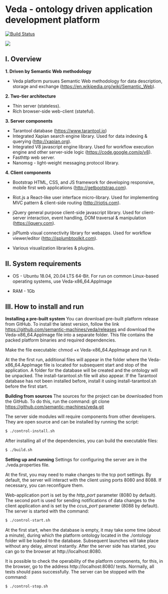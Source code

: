 # Veda - ontology driven application development platform 
[![Build Status](https://travis-ci.com/semantic-machines/veda.svg?branch=master)](https://travis-ci.com/semantic-machines/veda)



![](https://github.com/semantic-machines/veda/blob/master/doc/images/search.png)

## I. Overview

**1. Driven by Semantic Web methodology**
  - Veda platform pursues Semantic Web methodology for data description, storage and exchange (https://en.wikipedia.org/wiki/Semantic_Web).

**2. Two-tier architecture**
  - Thin server (stateless).
  - Rich browser-side web-client (stateful).

**3. Server components**
  - Tarantool database (https://www.tarantool.io)
  - Integrated Xapian search engine library. Used for data indexing & querying (http://xapian.org).
  - Integrated V8 javascript engine library. Used for workflow execution engine and other server-side logic (https://code.google.com/p/v8).
  - Fasthttp web server.
  - Nanomsg - light-weight messaging protocol library.

**4. Client components**
  - Bootstrap HTML, CSS, and JS framework for developing responsive, mobile first web applications (http://getbootstrap.com).

  - Riot.js a React-like user interface micro-library. Used for implementing MVC pattern & client-side routing (http://riotjs.com).

  - jQuery general purpose client-side javascript library. Used for client-server interaction, event handling, DOM traversal & manipulation (https://jquery.com).

  - jsPlumb visual connectivity library for webapps. Used for workflow viewer/editor (http://jsplumbtoolkit.com).

  - Various visualization libraries & plugins.

    

## II. System requirements
  - OS - Ubuntu 18.04, 20.04 LTS 64-Bit. For run on common Linux-based operating systems, use Veda-x86_64.AppImage

  - RAM - 1Gb

    

## III. How to install and run



**Installing a pre-built system**
You can download pre-built platform release from GitHub. To install the latest version, follow the link https://github.com/semantic-machines/veda/releases and download the Veda-x86_64.AppImage file into a separate folder. This file contains the packed platform binaries and required dependencies.

Make the file executable:
chmod +x Veda-x86_64.AppImage
and run it.

At the the first run, additional files will appear in the folder where the Veda-x86_64.AppImage file is located for subsequent start and stop of the application. A folder for the database will be created and the ontology will be unpacked. The install-tarantool.sh file will also appear. If the Tarantool database has not been installed before, install it using install-tarantool.sh before the first start.



**Building from sources**
The sources for the project can be downloaded from the GitHub. To do this, run the command:
git clone https://github.com/semantic-machines/veda.git

The server side modules will require components from other developers. They are open source and can be installed by running the script:

```sh
$ ./control-install.sh
```

After installing all of the dependencies, you can build the executable files:

```sh
$ ./build.sh
```



**Setting up and running**
Settings for configuring the server are in the ./veda.properties file.

At the first, you may need to make changes to the tcp port settings. By default, the server will interact with the client using ports 8080 and 8088. If necessary, you can reconfigure them.

Web-application port is set by the *http_port* parameter (8080 by default). The second port is used for sending notifications of data changes to the client application and is set by the *ccus_port* parameter (8088 by default). The server is started with the command:

```sh
$ ./control-start.sh
```

At the first start, when the database is empty, it may take some time (about a minute), during which the platform ontology located in the ./ontology folder will be loaded to the database. Subsequent launches will take place without any delay, almost instantly. After the server side has started, you can go to the browser at http://localhost:8080.

It is possible to check the operability of the platform components, for this, in the browser, go to the address http://localhost:8080/ tests. Normally, all tests should pass successfully. The server can be stopped with the command:

```sh
$ ./control-stop.sh
```
